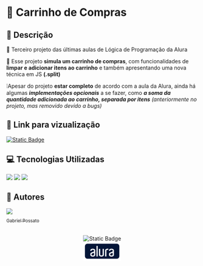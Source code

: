 # 🛒 Carrinho de Compras

## 📰 Descrição

💬 Terceiro projeto das últimas aulas de Lógica de Programação da Alura

🚩 Esse projeto **simula um carrinho de compras**, com funcionalidades de **limpar e adicionar itens ao carrinho** e também apresentando uma nova técnica em JS **(.split)**

❕Apesar do projeto **estar completo** de acordo com a aula da Alura, ainda há algumas **_implementações opcionais_** a se fazer, como **_a soma da quantidade adicionada ao carrinho, separada por itens_** _(anteriormente no projeto, mas removido devido a bugs)_

## 🔗 Link para vizualização

<a href = "https://carrinho-de-compras-tau-bay.vercel.app/"> <img alt="Static Badge" src="https://img.shields.io/badge/Clique aqui-blue?style=for-the-badge"> </a>

## 💻 Tecnologias Utilizadas
<img src="https://cdn.jsdelivr.net/gh/devicons/devicon@latest/icons/javascript/javascript-original.svg" height = "40"/> <img src="https://cdn.jsdelivr.net/gh/devicons/devicon@latest/icons/html5/html5-original.svg" height = "40"/> <img src="https://cdn.jsdelivr.net/gh/devicons/devicon@latest/icons/css3/css3-original.svg" height = "40" />

## 🙋 Autores
[<img loading="lazy" src="https://avatars.githubusercontent.com/u/136634888?v=4" width=80><br> <sub> Gabriel Possato </sub>](https://github.com/possatogabriel)
<br>
<br>
<p align = "center"> <img alt="Static Badge" src="https://img.shields.io/badge/STATUS%20%20%20%20%20%20%20%20%20%20%20%20%20%20%20-Concluído (!)-green?style=for-the-badge"> <br/> <img src = "assets/alura1.png" height = "50"></p>